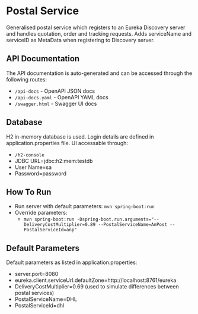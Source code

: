 # Postal Service

Generalised postal service which registers to an Eureka Discovery server and handles quotation, order and tracking requests.
Adds serviceName and serviceID as MetaData when registering to Discovery server.

## API Documentation

The API documentation is auto-generated and can be accessed through the following routes:

- `/api-docs` - OpenAPI JSON docs
- `/api-docs.yaml` - OpenAPI YAML docs
- `/swagger.html` - Swagger UI docs

## Database

H2 in-memory database is used. Login details are defined in application.properties file. UI accessable through:

- `/h2-console`
- JDBC URL=jdbc:h2:mem:testdb
- User Name=sa
- Password=password

## How To Run

- Run server with default parameters: `mvn spring-boot:run`
- Override parameters:
  - `mvn spring-boot:run -Dspring-boot.run.arguments="--DeliveryCostMultiplier=0.89 --PostalServiceName=AnPost --PostalServiceId=anp"`

## Default Parameters

Default parameters as listed in application.properties:

- server.port=8080
- eureka.client.serviceUrl.defaultZone=http://localhost:8761/eureka
- DeliveryCostMultiplier=0.69 (used to simulate differences between postal services)
- PostalServiceName=DHL
- PostalServiceId=dhl
